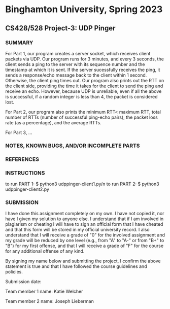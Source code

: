 # Binghamton University, Spring 2023

## CS428/528 Project-3: UDP Pinger

### SUMMARY

For Part 1, our program creates a server socket, which receives client packets via UDP. Our program runs for 3 minutes, and every 3 seconds, the client sends a ping to the server with its sequence number and the timestamp at which it is sent. If the server sucessfully receives the ping, it sends a response/echo message back to the client within 1 second. Otherwise, the client ping times out. Our program also prints out the RTT on the client side, providing the time it takes for the client to send the ping and receive an echo. However, because UDP is unreliable, even if all the above is successful, if a random integer is less than 4, the packet is considered lost.

For Part 2, our program also prints the minimum RTT< maximum RTT, total number of RTTs (number of successful ping-echo pairs), the packet loss rate (as a percentage), and the average RTTs.

For Part 3, ...

### NOTES, KNOWN BUGS, AND/OR INCOMPLETE PARTS

[Add any notes you have here and/or any parts of the project you were not able to complete]: #

### REFERENCES


### INSTRUCTIONS

to run PART 1: $ python3 udppinger-client1.py/n
to run PART 2: $ python3 udppinger-client2.py

### SUBMISSION

I have done this assignment completely on my own. I have not copied it, nor have I given my solution to anyone else. I understand that if I am involved in plagiarism or cheating I will have to sign an official form that I have cheated and that this form will be stored in my official university record. I also understand that I will receive a grade of "0" for the involved assignment and my grade will be reduced by one level (e.g., from "A" to "A-" or from "B+" to "B") for my first offense, and that I will receive a grade of "F" for the course for any additional offense of any kind.

By signing my name below and submitting the project, I confirm the above statement is true and that I have followed the course guidelines and policies.

Submission date: 

Team member 1 name: Katie Welcher

Team member 2 name: Joseph Lieberman
